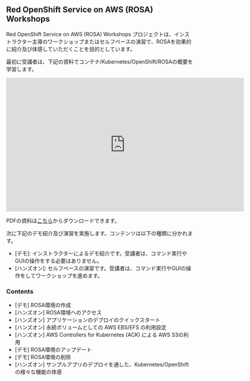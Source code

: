 ## Red OpenShift Service on AWS (ROSA) Workshops

Red OpenShift Service on AWS (ROSA) Workshops プロジェクトは、インストラクター主導のワークショップまたはセルフペースの演習で、ROSAを効果的に紹介及び体感していただくことを目的としています。

最初に受講者は、下記の資料でコンテナ/Kubernetes/OpenShift/ROSAの概要を学習します。

<embed src="https://h-kojima.github.io/rosa-workshop/pdf/2022-rosa-workshop-lecture.pdf#&scrollbar=0&view=Fit&viewrect=0,0,570,0" width="640" height="360" hspace="0" vspace="0">

PDFの資料は[こちら](https://h-kojima.github.io/rosa-workshop/pdf/2022-rosa-workshop-lecture.pdf)からダウンロードできます。

次に下記のデモ紹介及び演習を実施します。コンテンツは以下の種類に分かれます。

- \[デモ\]: インストラクターによるデモ紹介です。受講者は、コマンド実行やGUIの操作をする必要はありません。
- \[ハンズオン\]: セルフペースの演習です。受講者は、コマンド実行やGUIの操作をしてワークショップを進めます。

### Contents

- \[デモ\] ROSA環境の作成
- \[ハンズオン\] ROSA環境へのアクセス
- \[ハンズオン\] アプリケーションのデプロイのクイックスタート
- \[ハンズオン\] 永続ボリュームとしての AWS EBS/EFS の利用設定
- \[ハンズオン\] AWS Controllers for Kubernetes (ACK) による AWS S3の利用
- \[デモ\] ROSA環境のアップデート
- \[デモ\] ROSA環境の削除
- \[ハンズオン\] サンプルアプリのデプロイを通した、Kubernetes/OpenShiftの様々な機能の体感

